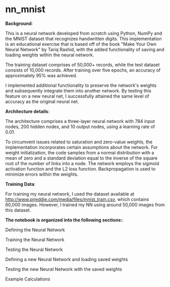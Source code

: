 # nn_mnist

**Background**:

This is a neural network developed from scratch using Python, NumPy and the MNIST dataset that recognizes handwritten digits. This implementation is an educational exercise that is based off of the book "Make Your Own Neural Network" by Tariq Rashid, with the added functionality of saving and loading weights within the neural network.

The training dataset comprises of 50,000+ records, while the test dataset consists of 10,000 records. After training over five epochs, an accuracy of approximately 95% was achieved.

I implemented additional functionality to preserve the network's weights and subsequently integrate them into another network. By testing this feature on a new neural net, I successfully attained the same level of accuracy as the original neural net.

**Architecture details**:

The architecture comprises a three-layer neural network with 784 input nodes, 200 hidden nodes, and 10 output nodes, using a learning rate of 0.01.

To circumvent issues related to saturation and zero-value weights, the implementation incorporates certain assumptions about the network. For weight initialization, the code samples from a normal distribution with a mean of zero and a standard deviation equal to the inverse of the square root of the number of links into a node. The network employs the sigmoid activation function and the L2 loss function. Backpropagation is used to minimize errors within the weights.

**Training Data**:

For training my neural network, I used the dataset available at http://www.pjreddie.com/media/files/mnist_train.csv, which contains 60,000 images. However, I trained my NN using around 50,000 images from this dataset.

**The notebook is organized into the following sections:**:

Defining the Neural Network

Training the Neural Network

Testing the Neural Network

Defining a new Neural Network and loading saved weights

Testing the new Neural Network with the saved weights

Example Calculations


